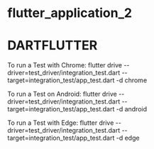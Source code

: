 # flutter_application_2


# DARTFLUTTER
To run a Test with Chrome:
flutter drive --driver=test_driver/integration_test.dart --target=integration_test/app_test.dart -d chrome

To run a Test on Android:
flutter drive --driver=test_driver/integration_test.dart --target=integration_test/app_test.dart -d android

To run a Test with Edge:
flutter drive --driver=test_driver/integration_test.dart --target=integration_test/app_test.dart -d edge
